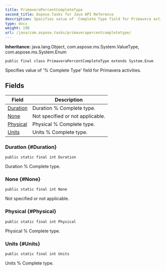```yaml
---
title: PrimaveraPercentCompleteType
second_title: Aspose.Tasks for Java API Reference
description: Specifies value of  Complete Type field for Primavera activities.
type: docs
weight: 198
url: /java/com.aspose.tasks/primaverapercentcompletetype/
---
```


**Inheritance:**
java.lang.Object, com.aspose.ms.System.ValueType, com.aspose.ms.System.Enum
```
public final class PrimaveraPercentCompleteType extends System.Enum
```

Specifies value of '% Complete Type' field for Primavera activities.
## Fields

| Field | Description |
| --- | --- |
| [Duration](#Duration) | Duration % Complete type. |
| [None](#None) | Not specified or not applicable. |
| [Physical](#Physical) | Physical % Complete type. |
| [Units](#Units) | Units % Complete type. |
### Duration {#Duration}
```
public static final int Duration
```


Duration % Complete type.

### None {#None}
```
public static final int None
```


Not specified or not applicable.

### Physical {#Physical}
```
public static final int Physical
```


Physical % Complete type.

### Units {#Units}
```
public static final int Units
```


Units % Complete type.

